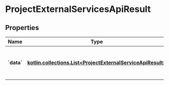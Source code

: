 
# ProjectExternalServicesApiResult

## Properties
| Name | Type | Description | Notes |
| ------------ | ------------- | ------------- | ------------- |
| **&#x60;data&#x60;** | [**kotlin.collections.List&lt;ProjectExternalServiceApiResult&gt;**](ProjectExternalServiceApiResult.md) | External services associated with a project |  |




